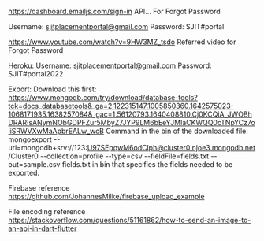 
https://dashboard.emailjs.com/sign-in
API... For Forgot Password

Username: sjitplacementportal@gmail.com
Password: SJIT#portal

https://www.youtube.com/watch?v=9HW3MZ_tsdo
Referred video for Forgot Password

Heroku:
Username: sjitplacementportal@gmail.com
Password: SJIT#portal2022

Export:
Download this first: https://www.mongodb.com/try/download/database-tools?tck=docs_databasetools&_ga=2.122315147.1005850360.1642575023-1068171935.1638257084&_gac=1.56120793.1640408810.Cj0KCQiA_JWOBhDRARIsANymNObGDPFZur5MbyZ7JYP9LM6bEeYJMlaCKWQQ0cTNpYCz7oliSRWVXwMaApbrEALw_wcB
Command in the bin of the downloaded file: mongoexport --uri=mongodb+srv://123:U97SEpqwM6odClph@cluster0.njoe3.mongodb.net/Cluster0 --collection=profile --type=csv --fieldFile=fields.txt --out=sample.csv
fields.txt in bin that specifies the fields needed to be exported.

Firebase reference
https://github.com/JohannesMilke/firebase_upload_example

File encoding reference
https://stackoverflow.com/questions/51161862/how-to-send-an-image-to-an-api-in-dart-flutter
